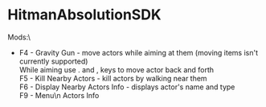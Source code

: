 # HitmanAbsolutionSDK

Mods:\
- F4 - Gravity Gun - move actors while aiming at them (moving items isn't currently supported)\
While aiming use . and , keys to move actor back and forth\
F5 - Kill Nearby Actors - kill actors by walking near them\
F6 - Display Nearby Actors Info - displays actor's name and type\
F9 - Menu\n
Actors Info
